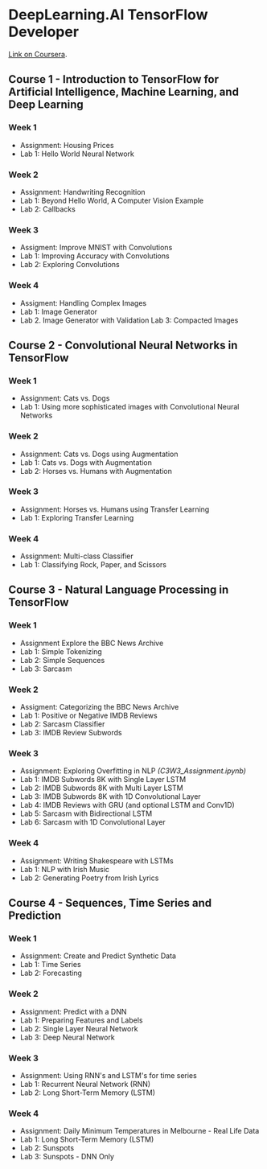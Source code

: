 # DeepLearning.AI TensorFlow Developer
<a href="https://www.coursera.org/professional-certificates/tensorflow-in-practice" target="blank">Link on Coursera</a>.

## Course 1 - Introduction to TensorFlow for Artificial Intelligence, Machine Learning, and Deep Learning

### Week 1
* Assignment: Housing Prices
* Lab 1: Hello World Neural Network

### Week 2
* Assignment: Handwriting Recognition
* Lab 1: Beyond Hello World, A Computer Vision Example
* Lab 2: Callbacks

### Week 3
* Assigment: Improve MNIST with Convolutions
* Lab 1: Improving Accuracy with Convolutions
* Lab 2: Exploring Convolutions

### Week 4
* Assigment: Handling Complex Images
* Lab 1: Image Generator 
* Lab 2. Image Generator with Validation
Lab 3: Compacted Images

## Course 2 - Convolutional Neural Networks in TensorFlow

### Week 1
* Assignment: Cats vs. Dogs 
* Lab 1: Using more sophisticated images with Convolutional Neural Networks

### Week 2
* Assignment: Cats vs. Dogs using Augmentation
* Lab 1: Cats vs. Dogs with Augmentation 
* Lab 2: Horses vs. Humans with Augmentation

### Week 3 
* Assignment: Horses vs. Humans using Transfer Learning
* Lab 1: Exploring Transfer Learning

### Week 4
* Assignment: Multi-class Classifier 
* Lab 1: Classifying Rock, Paper, and Scissors 

## Course 3 - Natural Language Processing in TensorFlow

### Week 1
* Assignment Explore the BBC News Archive 
* Lab 1: Simple Tokenizing 
* Lab 2: Simple Sequences 
* Lab 3: Sarcasm 

### Week 2
* Assigment: Categorizing the BBC News Archive 
* Lab 1: Positive or Negative IMDB Reviews 
* Lab 2: Sarcasm Classifier 
* Lab 3: IMDB Review Subwords 

### Week 3
* Assignment: Exploring Overfitting in NLP _(C3W3_Assignment.ipynb)_
* Lab 1: IMDB Subwords 8K with Single Layer LSTM
* Lab 2: IMDB Subwords 8K with Multi Layer LSTM
* Lab 3: IMDB Subwords 8K with 1D Convolutional Layer
* Lab 4: IMDB Reviews with GRU (and optional LSTM and Conv1D)
* Lab 5: Sarcasm with Bidirectional LSTM
* Lab 6: Sarcasm with 1D Convolutional Layer

### Week 4
* Assignment: Writing Shakespeare with LSTMs 
* Lab 1: NLP with Irish Music 
* Lab 2: Generating Poetry from Irish Lyrics

## Course 4 - Sequences, Time Series and Prediction

### Week 1
* Assignment: Create and Predict Synthetic Data 
* Lab 1: Time Series 
* Lab 2: Forecasting

### Week 2
* Assignment: Predict with a DNN
* Lab 1: Preparing Features and Labels 
* Lab 2: Single Layer Neural Network
* Lab 3: Deep Neural Network 

### Week 3
* Assignment: Using RNN's and LSTM's for time series 
* Lab 1: Recurrent Neural Network (RNN) 
* Lab 2: Long Short-Term Memory (LSTM) 

### Week 4
* Assignment: Daily Minimum Temperatures in Melbourne - Real Life Data
* Lab 1: Long Short-Term Memory (LSTM)
* Lab 2: Sunspots 
* Lab 3: Sunspots - DNN Only
